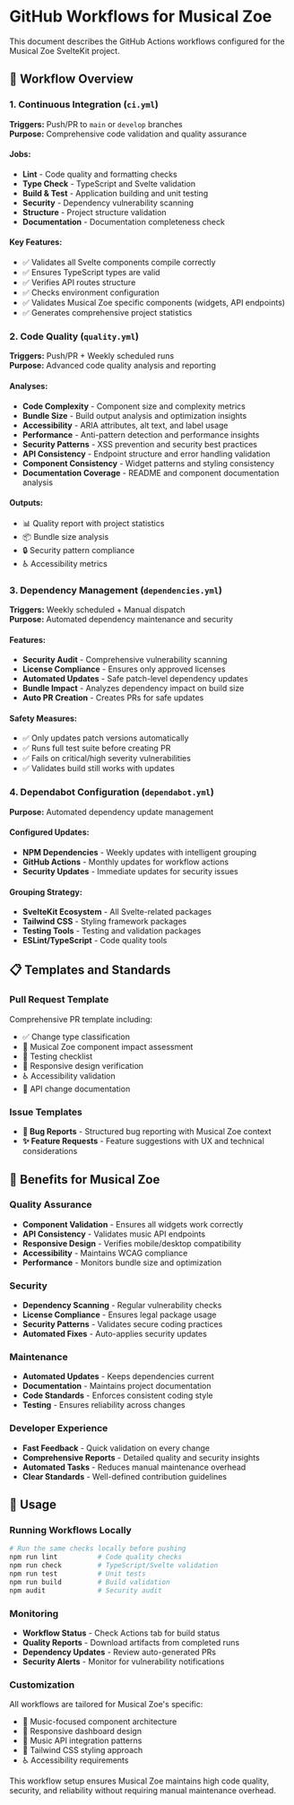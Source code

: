 # GitHub Workflows for Musical Zoe

This document describes the GitHub Actions workflows configured for the Musical Zoe SvelteKit project.

## 🔄 Workflow Overview

### 1. Continuous Integration (`ci.yml`)

**Triggers:** Push/PR to `main` or `develop` branches  
**Purpose:** Comprehensive code validation and quality assurance

#### Jobs:

- **Lint** - Code quality and formatting checks
- **Type Check** - TypeScript and Svelte validation
- **Build & Test** - Application building and unit testing
- **Security** - Dependency vulnerability scanning
- **Structure** - Project structure validation
- **Documentation** - Documentation completeness check

#### Key Features:

- ✅ Validates all Svelte components compile correctly
- ✅ Ensures TypeScript types are valid
- ✅ Verifies API routes structure
- ✅ Checks environment configuration
- ✅ Validates Musical Zoe specific components (widgets, API endpoints)
- ✅ Generates comprehensive project statistics

### 2. Code Quality (`quality.yml`)

**Triggers:** Push/PR + Weekly scheduled runs  
**Purpose:** Advanced code quality analysis and reporting

#### Analyses:

- **Code Complexity** - Component size and complexity metrics
- **Bundle Size** - Build output analysis and optimization insights
- **Accessibility** - ARIA attributes, alt text, and label usage
- **Performance** - Anti-pattern detection and performance insights
- **Security Patterns** - XSS prevention and security best practices
- **API Consistency** - Endpoint structure and error handling validation
- **Component Consistency** - Widget patterns and styling consistency
- **Documentation Coverage** - README and component documentation analysis

#### Outputs:

- 📊 Quality report with project statistics
- 📦 Bundle size analysis
- 🔒 Security pattern compliance
- ♿ Accessibility metrics

### 3. Dependency Management (`dependencies.yml`)

**Triggers:** Weekly scheduled + Manual dispatch  
**Purpose:** Automated dependency maintenance and security

#### Features:

- **Security Audit** - Comprehensive vulnerability scanning
- **License Compliance** - Ensures only approved licenses
- **Automated Updates** - Safe patch-level dependency updates
- **Bundle Impact** - Analyzes dependency impact on build size
- **Auto PR Creation** - Creates PRs for safe updates

#### Safety Measures:

- ✅ Only updates patch versions automatically
- ✅ Runs full test suite before creating PR
- ✅ Fails on critical/high severity vulnerabilities
- ✅ Validates build still works with updates

### 4. Dependabot Configuration (`dependabot.yml`)

**Purpose:** Automated dependency update management

#### Configured Updates:

- **NPM Dependencies** - Weekly updates with intelligent grouping
- **GitHub Actions** - Monthly updates for workflow actions
- **Security Updates** - Immediate updates for security issues

#### Grouping Strategy:

- **SvelteKit Ecosystem** - All Svelte-related packages
- **Tailwind CSS** - Styling framework packages
- **Testing Tools** - Testing and validation packages
- **ESLint/TypeScript** - Code quality tools

## 📋 Templates and Standards

### Pull Request Template

Comprehensive PR template including:

- ✅ Change type classification
- 🎵 Musical Zoe component impact assessment
- 🧪 Testing checklist
- 📱 Responsive design verification
- ♿ Accessibility validation
- 🔌 API change documentation

### Issue Templates

- **🐛 Bug Reports** - Structured bug reporting with Musical Zoe context
- **✨ Feature Requests** - Feature suggestions with UX and technical considerations

## 🚀 Benefits for Musical Zoe

### Quality Assurance

- **Component Validation** - Ensures all widgets work correctly
- **API Consistency** - Validates music API endpoints
- **Responsive Design** - Verifies mobile/desktop compatibility
- **Accessibility** - Maintains WCAG compliance
- **Performance** - Monitors bundle size and optimization

### Security

- **Dependency Scanning** - Regular vulnerability checks
- **License Compliance** - Ensures legal package usage
- **Security Patterns** - Validates secure coding practices
- **Automated Fixes** - Auto-applies security updates

### Maintenance

- **Automated Updates** - Keeps dependencies current
- **Documentation** - Maintains project documentation
- **Code Standards** - Enforces consistent coding style
- **Testing** - Ensures reliability across changes

### Developer Experience

- **Fast Feedback** - Quick validation on every change
- **Comprehensive Reports** - Detailed quality and security insights
- **Automated Tasks** - Reduces manual maintenance overhead
- **Clear Standards** - Well-defined contribution guidelines

## 🔧 Usage

### Running Workflows Locally

```bash
# Run the same checks locally before pushing
npm run lint          # Code quality checks
npm run check         # TypeScript/Svelte validation
npm run test          # Unit tests
npm run build         # Build validation
npm audit             # Security audit
```

### Monitoring

- **Workflow Status** - Check Actions tab for build status
- **Quality Reports** - Download artifacts from completed runs
- **Dependency Updates** - Review auto-generated PRs
- **Security Alerts** - Monitor for vulnerability notifications

### Customization

All workflows are tailored for Musical Zoe's specific:

- 🎵 Music-focused component architecture
- 📱 Responsive dashboard design
- 🔌 Music API integration patterns
- 🎨 Tailwind CSS styling approach
- ♿ Accessibility requirements

This workflow setup ensures Musical Zoe maintains high code quality, security, and reliability without requiring manual maintenance overhead.
